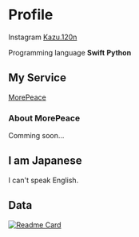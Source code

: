 # Profile

Instagram [Kazu.120n](https://www.instagram.com/kazu.120n/)

Programming language **Swift** **Python**

## My Service

[MorePeace](https://morepeace.webnode.jp)

###  About MorePeace

Comming soon...

## I am Japanese

I can't speak English.

## Data

[![Readme Card](https://github-readme-stats.vercel.app/api/pin/?username=Kondo-Kazushi&repo=github-readme-stats)](https://github.com/anuraghazra/github-readme-stats)